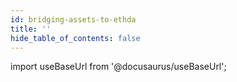 ```yaml
---
id: bridging-assets-to-ethda
title: ''
hide_table_of_contents: false
---
```


import useBaseUrl from '@docusaurus/useBaseUrl';

